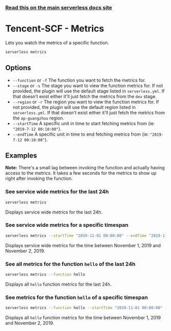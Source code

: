 <!--
title: Serverless Framework Commands - Tencent-SCF - Metrics
menuText: metrics
menuOrder: 11
description: View metrics of a specific Tencent-SCF function within your terminal using the Serverless Framework
layout: Doc
-->

<!-- DOCS-SITE-LINK:START automatically generated  -->

### [Read this on the main serverless docs site](https://www.serverless.com/framework/docs/providers/tencent/cli-reference/logs/)

<!-- DOCS-SITE-LINK:END -->

# Tencent-SCF - Metrics

Lets you watch the metrics of a specific function.

```bash
serverless metrics
```

## Options

- `--function` or `-f` The function you want to fetch the metrics for.
- `--stage` or `-s` The stage you want to view the function metrics for. If not provided, the plugin will use the default stage listed in `serverless.yml`. If that doesn't exist either it'll just fetch the metrics from the `dev` stage.
- `--region` or `-r` The region you want to view the function metrics for. If not provided, the plugin will use the default region listed in `serverless.yml`. If that doesn't exist either it'll just fetch the metrics from the `ap-guangzhou` region.
- `--startTime` A specific unit in time to start fetching metrics from (ie: `"2019-7-12 00:10:00"`).
- `--endTime` A specific unit in time to end fetching metrics from (ie: `"2019-7-12 00:10:00"`).

## Examples

**Note:** There's a small lag between invoking the function and actually having access to the metrics. It takes a few seconds for the metrics to show up right after invoking the function.

### See service wide metrics for the last 24h

```bash
serverless metrics
```

Displays service wide metrics for the last 24h.

### See service wide metrics for a specific timespan

```bash
serverless metrics --startTime "2019-11-01 00:00:00" --endTime "2019-11-02 00:00:00"
```

Displays service wide metrics for the time between November 1, 2019 and November 2, 2019.

### See all metrics for the function `hello` of the last 24h

```bash
serverless metrics --function hello
```

Displays all `hello` function metrics for the last 24h.

### See metrics for the function `hello` of a specific timespan

```bash
serverless metrics --function hello --startTime "2019-11-01 00:00:00" --endTime "2019-11-02 00:00:00"
```

Displays all `hello` function metrics for the time between November 1, 2019 and November 2, 2019.
